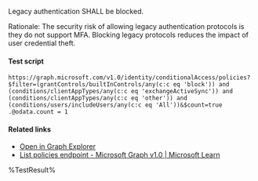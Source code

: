 Legacy authentication SHALL be blocked.

Rationale: The security risk of allowing legacy authentication protocols is they do not support MFA. Blocking
legacy protocols reduces the impact of user credential theft.

#### Test script
```
https://graph.microsoft.com/v1.0/identity/conditionalAccess/policies?$filter=(grantControls/builtInControls/any(c:c eq 'block')) and (conditions/clientAppTypes/any(c:c eq 'exchangeActiveSync')) and (conditions/clientAppTypes/any(c:c eq 'other')) and (conditions/users/includeUsers/any(c:c eq 'All'))&$count=true
.@odata.count = 1
```

#### Related links

- [Open in Graph Explorer](https://developer.microsoft.com/en-us/graph/graph-explorer?request=identity%2FconditionalAccess%2Fpolicies%3F%24filter%3D(grantControls%2FbuiltInControls%2Fany(c%3Ac%2Beq%2B'block'))%2Band%2B(conditions%2FclientAppTypes%2Fany(c%3Ac%2Beq%2B'exchangeActiveSync'))%2Band%2B(conditions%2FclientAppTypes%2Fany(c%3Ac%2Beq%2B'other'))%2Band%2B(conditions%2Fusers%2FincludeUsers%2Fany(c%3Ac%2Beq%2B'All'))%26%24count%3Dtrue&method=GET&version=v1.0&GraphUrl=https://graph.microsoft.com)
- [List policies endpoint - Microsoft Graph v1.0 | Microsoft Learn](https://learn.microsoft.com/en-us/graph/api/conditionalaccessroot-list-policies?view=graph-rest-1.0)

<!--- Results --->
%TestResult%